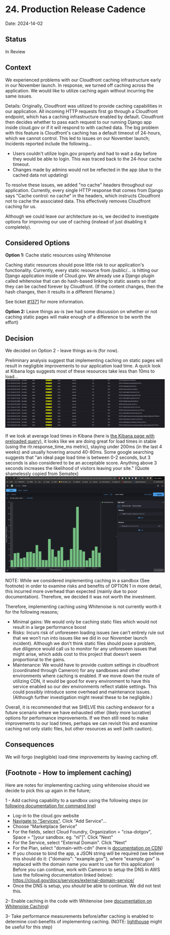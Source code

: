 # 24. Production Release Cadence

Date: 2024-14-02

## Status

In Review

## Context

We experienced problems with our Cloudfront caching infrastructure early in our November launch.  In response, we turned off caching across the application.  We would like to utilize caching again without incurring the same issues.

Details:
Originally, Cloudfront was utilized to provide caching capabilities in our application.  All incoming HTTP requests first go through a Cloudfront endpoint, which has a caching infrastructure enabled by default. Cloudfront then decides whether to pass each request to our running Django app inside cloud.gov or if it will respond to with cached data.  The big problem with this feature is Cloudfront's caching has a default timeout of 24-hours, which we cannot control.  This led to issues on our November launch;  Incidents reported include the following...
 - Users couldn't utilize login.gov properly and had to wait a day before they would be able to login.  This was traced back to the 24-hour cache timeout.
 - Changes made by admins would not be reflected in the app (due to the cached data not updating)

To resolve these issues, we added "no cache" headers throughout our application.  Currently, every single HTTP response that comes from Django says "Cache control: no cache" in the headers, which instructs Cloudfront not to cache the associated data.  This effectively removes Cloudfront caching for us.

Although we could leave our architecture as-is, we decided to investigate options for improving our use of caching (instead of just disabling it completely). 

## Considered Options

**Option 1:** Cache static resources using Whitenoise

Caching static resources should pose little risk to our application's functionality.  Currently, every static resource from /public/... is hitting our Django application inside of Cloud.gov. We already use a Django plugin called whitenoise that can do hash-based linking to static assets so that they can be cached forever by Cloudfront. (If the content changes, then the hash changes, then it results in a different filename.)

See ticket [#1371](https://github.com/cisagov/manage.get.gov/issues/1371) for more information. 

**Option 2:** Leave things as-is (we had some discussion on whether or not caching static pages will make enough of a difference to be worth the effort)


## Decision

We decided on Option 2 - leave things as-is (for now).

Preliminary analysis suggest that implementing caching on static pages will result in negligible improvements to our application load time.  A quick look at Kibana logs suggests most of these resources take less than 10ms to load...
![Kibana RTR Logs](../doc-images/caching-rtr-logs.png)

If we look at average load times in Kibana (here is [the Kibana page with preloaded query](https://logs.fr.cloud.gov/app/visualize#/create?_a=(filters:!(('$state':(store:appState),meta:(alias:!n,disabled:!f,index:'logs-app*',key:'@cf.app',negate:!f,params:(query:getgov-stable),type:phrase),query:(match_phrase:('@cf.app':getgov-stable)))),linked:!f,query:(language:lucene,query:''),uiState:(),vis:(aggs:!((enabled:!t,id:'1',params:(customLabel:'Average%20Response%20Time%20in%20ms',field:rtr.response_time_ms),schema:metric,type:avg),(enabled:!t,id:'2',params:(drop_partials:!f,extended_bounds:(),field:'@timestamp',interval:d,min_doc_count:1,scaleMetricValues:!f,timeRange:(from:now-20d,to:now),useNormalizedEsInterval:!t),schema:segment,type:date_histogram)),params:(addLegend:!t,addTimeMarker:!f,addTooltip:!t,categoryAxes:!((id:CategoryAxis-1,labels:(filter:!t,show:!t,truncate:100),position:bottom,scale:(type:linear),show:!t,style:(),title:(),type:category)),grid:(categoryLines:!f),labels:(show:!f),legendPosition:right,seriesParams:!((data:(id:'1',label:'Average%20Response%20Time%20in%20ms'),drawLinesBetweenPoints:!t,lineWidth:2,mode:stacked,show:!t,showCircles:!t,type:histogram,valueAxis:ValueAxis-1)),thresholdLine:(color:%23E7664C,show:!f,style:full,value:10,width:1),times:!(),type:histogram,valueAxes:!((id:ValueAxis-1,labels:(filter:!f,rotate:0,show:!t,truncate:100),name:LeftAxis-1,position:left,scale:(mode:normal,type:linear),show:!t,style:(),title:(text:'Average%20Response%20Time%20in%20ms'),type:value))),title:'',type:histogram))&_g=(filters:!(),refreshInterval:(pause:!t,value:0),time:(from:now-2w,to:now))&indexPattern=logs-app*&type=histogram)), it looks like we are doing great for load times in stable (using the rtr.response_time_ms metric), staying under 200ms (in the last 4 weeks) and usually hovering around 40-80ms. Some google searching suggests that "an ideal page load time is between 0-2 seconds, but 3 seconds is also considered to be an acceptable score. Anything above 3 seconds increases the likelihood of visitors leaving your site." (Quote shamelessly copied from Sematex)
![Kibana Average Load Times Graph](../doc-images/caching-average-load-times.png)

NOTE: While we considered implementing caching in a sandbox (See footnote) in order to examine risks and benefits of OPTION 1 in more detail, this incurred more overhead than expected (mainly due to poor documentation).  Therefore, we decided it was not worth the investment.

Therefore, implementing caching using Whitenoise is not currently worth it for the following reasons;
- Minimal gains:  We would only be caching static files which would not result in a large performance boost
- Risks: Incurs risk of unforeseen loading issues (we can’t entirely rule out that we won’t run into issues like we did in our November launch incident). Although we don’t think static files should pose a problem, due diligence would call us to monitor for any unforeseen issues that might arise, which adds cost to this project that doesn’t seem proportional to the gains.
- Maintenance: We would have to provide custom settings in cloudfront (coordinated through Cameron) for any sandboxes and other environments where caching is enabled.  If we move down the route of utilizing CDN, it would be good for every environment to have this service enabled so our dev environments reflect stable settings.  This could possibly introduce some overhead and maintenance issues.  (Although further investigation might reveal these to be negligible.)

Overall, it is recommended that we SHELVE this caching endeavor for a future scenario where we have exhausted other (likely more lucrative) options for performance improvements.  If we then still need to make improvements to our load times, perhaps we can revisit this and examine caching not only static files, but other resources as well (with caution).


## Consequences

We will forgo (negligible) load-time improvements by leaving caching off.

## (Footnote - How to implement caching)
Here are notes for implementing caching using whitenoise should we decide to pick this up again in the future;

1 - Add caching capability to a sandbox using the following steps (or [following documentation for command line](https://cloud.gov/docs/services/external-domain-service/))
- Log-in to the cloud.gov website
- [Navigate to "Services"](https://dashboard.fr.cloud.gov/services).  Click "Add Service"...
- Choose "Marketplace Service"
- For the fields, select Cloud Foundry, Organization = "cisa-dotgov", Space = "[your sandbox. eg. "nl"]".  Click "Next"
- For the Service, select "External Domain".  Click "Next"
- For the Plan, select "domain-with-cdn" (here is [documentation on CDN](https://cloud.gov/docs/management/custom-domains/))
- If you choose to bind the app, a JSON string will be required (we believe this should do it: {"domains": "example.gov"}, where "example.gov" is replaced with the domain name you want to use for this application)
Before you can continue, work with Cameron to setup the DNS in AWS (use the following documentation linked below):
https://cloud.gov/docs/services/external-domain-service/
- Once the DNS is setup, you *should* be able to continue.  We did not test this.

2- Enable caching in the code with Whitenoise (see [documentation on Whitenoise Caching](https://whitenoise.readthedocs.io/en/latest/djangohtml#add-compression-and-caching-support))

3- Take performance measurements before/after caching is enabled to determine cost-benefits of implementing caching. (NOTE: [lighthouse](https://developer.chrome.com/blog/lighthouse-load-performance) might be useful for this step)
